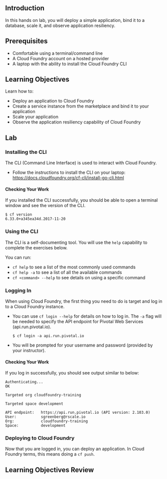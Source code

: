 ## Introduction

In this hands on lab, you will deploy a simple application, bind it to a database, scale it, and observe application resiliency.

## Prerequisites

* Comfortable using a terminal/command line
* A Cloud Foundry account on a hosted provider
* A laptop with the ability to install the Cloud Foundry CLI

## Learning Objectives

Learn how to:

* Deploy an application to Cloud Foundry
* Create a service instance from the marketplace and bind it to your application
* Scale your application
* Observe the application resiliency capability of Cloud Foundry

## Lab

### Installing the CLI

The CLI (Command Line Interface) is used to interact with Cloud Foundry.

* Follow the instructions to install the CLI on your laptop: https://docs.cloudfoundry.org/cf-cli/install-go-cli.html

#### Checking Your Work

If you installed the CLI successfully, you should be able to open a terminal window and see the version of the CLI.

```
$ cf version
6.33.0+a345ea34d.2017-11-20
```

### Using the CLI

The CLI is a self-documenting tool. You will use the `help` capability to complete the exercises below.

You can run:

* `cf help` to see a list of the most commonly used commands
* `cf help -a` to see a list of all the available commands
* `cf <command> --help` to see details on using a specific command

### Logging In

When using Cloud Foundry, the first thing you need to do is target and log in to a Cloud Foundry instance.

* You can use `cf login --help` for details on how to log in. The `-a` flag will be needed to specify the  API endpoint for Pivotal Web Services (api.run.pivotal.io).

  ```
  $ cf login -a api.run.pivotal.io
  ```

* You will be prompted for your username and password (provided by your instructor).

#### Checking Your Work

If you log in successfully, you should see output similar to below:

```
Authenticating...
OK

Targeted org cloudfoundry-training

Targeted space development

API endpoint:   https://api.run.pivotal.io (API version: 2.103.0)
User:           sgreenberg@rscale.io
Org:            cloudfoundry-training
Space:          development
```

### Deploying to Cloud Foundry

Now that you are logged in, you can deploy an application. In Cloud Foundry terms, this means doing a `cf push`.








## Learning Objectives Review
